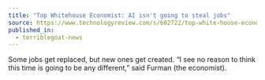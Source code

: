```yaml
---
title: "Top Whitehouse Economist: AI isn't going to steal jobs"
source: https://www.technologyreview.com/s/602722/top-white-house-economist-ai-isnt-going-to-steal-jobs/
published_in:
  - terriblegoat-news
---
```


Some jobs get replaced, but new ones get created. “I see no reason to think this time is going to be any different,” said Furman (the economist).
